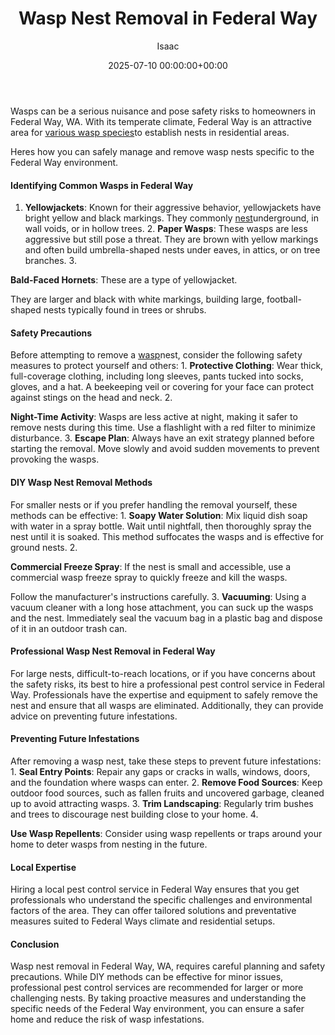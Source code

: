 ﻿---
title: Wasp Nest Removal in Federal Way
description: Wasps can be a serious nuisance and pose safety risks to homeowners in Federal Way, WA. With its temperate climate, Federal Way is an attractive area for...
slug: /wasp-nest-removal-in-federal-way/
date: 2025-07-10 00:00:00+00:00
lastmod: 2025-07-10 00:00:00+03:00
author: Isaac
categories:
- Guide
- Wasps
tags:
- guide
- wasp
- nest
layout: post
---

Wasps can be a serious nuisance and pose safety risks to homeowners in Federal Way, WA. With its temperate climate, Federal Way is an attractive area for [various wasp species](https://pestpolicy.com/baby-wasp/)to establish nests in residential areas.

Heres how you can safely manage and remove wasp nests specific to the Federal Way environment.

####  Identifying Common Wasps in Federal Way

1. **Yellowjackets**: Known for their aggressive behavior, yellowjackets have bright yellow and black markings. They commonly [nest](https://pestpolicy.com/wasp-nest-removal-in-bellevue-wa/)underground, in wall voids, or in hollow trees. 2. **Paper Wasps**: These wasps are less aggressive but still pose a threat. They are brown with yellow markings and often build umbrella-shaped nests under eaves, in attics, or on tree branches. 3.

**Bald-Faced Hornets**: These are a type of yellowjacket.

They are larger and black with white markings, building large, football-shaped nests typically found in trees or shrubs.

####  Safety Precautions

Before attempting to remove a [wasp](https://pestpolicy.com/wasp-nest-removal-in-eugene/)nest, consider the following safety measures to protect yourself and others: 1. **Protective Clothing**: Wear thick, full-coverage clothing, including long sleeves, pants tucked into socks, gloves, and a hat. A beekeeping veil or covering for your face can protect against stings on the head and neck. 2.

**Night-Time Activity**: Wasps are less active at night, making it safer to remove nests during this time. Use a flashlight with a red filter to minimize disturbance. 3. **Escape Plan**: Always have an exit strategy planned before starting the removal. Move slowly and avoid sudden movements to prevent provoking the wasps.

####  DIY Wasp Nest Removal Methods

For smaller nests or if you prefer handling the removal yourself, these methods can be effective: 1. **Soapy Water Solution**: Mix liquid dish soap with water in a spray bottle. Wait until nightfall, then thoroughly spray the nest until it is soaked. This method suffocates the wasps and is effective for ground nests. 2.

**Commercial Freeze Spray**: If the nest is small and accessible, use a commercial wasp freeze spray to quickly freeze and kill the wasps.

Follow the manufacturer's instructions carefully. 3. **Vacuuming**: Using a vacuum cleaner with a long hose attachment, you can suck up the wasps and the nest. Immediately seal the vacuum bag in a plastic bag and dispose of it in an outdoor trash can.

####  Professional Wasp Nest Removal in Federal Way

For large nests, difficult-to-reach locations, or if you have concerns about the safety risks, its best to hire a professional pest control service in Federal Way. Professionals have the expertise and equipment to safely remove the nest and ensure that all wasps are eliminated. Additionally, they can provide advice on preventing future infestations.

####  Preventing Future Infestations

After removing a wasp nest, take these steps to prevent future infestations: 1. **Seal Entry Points**: Repair any gaps or cracks in walls, windows, doors, and the foundation where wasps can enter. 2. **Remove Food Sources**: Keep outdoor food sources, such as fallen fruits and uncovered garbage, cleaned up to avoid attracting wasps. 3. **Trim Landscaping**: Regularly trim bushes and trees to discourage nest building close to your home. 4.

**Use Wasp Repellents**: Consider using wasp repellents or traps around your home to deter wasps from nesting in the future.

####  Local Expertise

Hiring a local pest control service in Federal Way ensures that you get professionals who understand the specific challenges and environmental factors of the area. They can offer tailored solutions and preventative measures suited to Federal Ways climate and residential setups.

####  Conclusion

Wasp nest removal in Federal Way, WA, requires careful planning and safety precautions. While DIY methods can be effective for minor issues, professional pest control services are recommended for larger or more challenging nests. By taking proactive measures and understanding the specific needs of the Federal Way environment, you can ensure a safer home and reduce the risk of wasp infestations.

